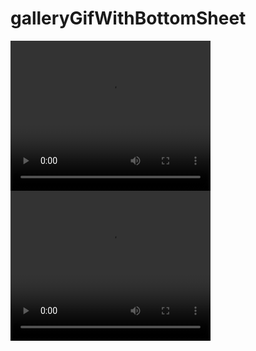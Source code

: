 # galleryGifWithBottomSheet
<!DOCTYPE html>
<html>
<body>
<video width="320" height="240" controls>
  <source src="https://github.com/DeamBrose/galleryGifWithBottomSheet/assets/79533815/58e511e0-25d0-403c-97f9-b4280083a466" type="video/mp4">
  Your browser does not support the video tag.
</video>

<video width="320" height="240" controls>
  <source src="https://github.com/DeamBrose/galleryGifWithBottomSheet/assets/79533815/66aeff5d-b966-4fb0-97e7-eb59ca94bb85" type="video/mp4">
  Your browser does not support the video tag.
</video>
</body>
</html>
                   
